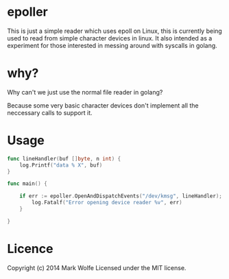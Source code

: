 # epoller

This is just a simple reader which uses epoll on Linux, this is currently being used to read from simple character devices in linux. It also intended as a experiment for those interested in messing around with syscalls in golang.

# why?

Why can't we just use the normal file reader in golang?

Because some very basic character devices don't implement all the neccessary calls to support it.

# Usage

```go
func lineHandler(buf []byte, n int) {
	log.Printf("data % X", buf)
}

func main() {

	if err := epoller.OpenAndDispatchEvents("/dev/kmsg", lineHandler); err != nil {
		log.Fatalf("Error opening device reader %v", err)
	}

}
```

# Licence

Copyright (c) 2014 Mark Wolfe
Licensed under the MIT license.